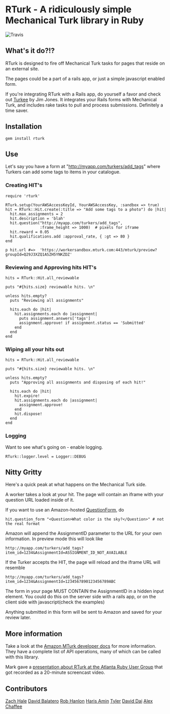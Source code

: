 # RTurk - A ridiculously simple Mechanical Turk library in Ruby
![Travis](https://secure.travis-ci.org/mdp/rturk.png)

## What's it do?!?

RTurk is designed to fire off Mechanical Turk tasks for pages that reside on an external site.

The pages could be a part of a rails app, or just a simple javascript enabled form.

If you're integrating RTurk with a Rails app, do yourself a favor and check out [Turkee](http://github.com/aantix/turkee) by Jim Jones. It integrates your Rails forms with Mechanical Turk, and includes rake tasks to pull and process submissions. Definitely a time saver.

## Installation

    gem install rturk

## Use

Let's say you have a form at "http://myapp.com/turkers/add_tags" where Turkers can add some tags to items in your catalogue.

### Creating HIT's

    require 'rturk'

    RTurk.setup(YourAWSAccessKeyId, YourAWSAccessKey, :sandbox => true)
    hit = RTurk::Hit.create(:title => "Add some tags to a photo") do |hit|
      hit.max_assignments = 2
      hit.description = 'blah'
      hit.question("http://myapp.com/turkers/add_tags",
                   :frame_height => 1000)  # pixels for iframe
      hit.reward = 0.05
      hit.qualifications.add :approval_rate, { :gt => 80 }
    end

    p hit.url #=>  'https://workersandbox.mturk.com:443/mturk/preview?groupId=Q29J3XZQ1ASZH5YNKZDZ'

### Reviewing and Approving hits HIT's

    hits = RTurk::Hit.all_reviewable

    puts "#{hits.size} reviewable hits. \n"

    unless hits.empty?
      puts "Reviewing all assignments"

      hits.each do |hit|
        hit.assignments.each do |assignment|
          puts assignment.answers['tags']
          assignment.approve! if assignment.status == 'Submitted'
        end
      end
    end

### Wiping all your hits out

    hits = RTurk::Hit.all_reviewable

    puts "#{hits.size} reviewable hits. \n"

    unless hits.empty?
      puts "Approving all assignments and disposing of each hit!"

      hits.each do |hit|
        hit.expire!
        hit.assignments.each do |assignment|
          assignment.approve!
        end
        hit.dispose!
      end
    end


### Logging
Want to see what's going on - enable logging.

    RTurk::logger.level = Logger::DEBUG

## Nitty Gritty

Here's a quick peak at what happens on the Mechanical Turk side.

A worker takes a look at your hit. The page will contain an iframe with your question URL loaded inside of it.

If you want to use an Amazon-hosted [QuestionForm](http://docs.amazonwebservices.com/AWSMechTurk/2008-08-02/AWSMturkAPI/ApiReference_QuestionFormDataStructureArticle.html), do

    hit.question_form "<Question>What color is the sky?</Question>" # not the real format

Amazon will append the AssignmentID parameter to the URL for your own information. In preview mode this will look like

    http://myapp.com/turkers/add_tags?item_id=1234&AssignmentId=ASSIGNMENT_ID_NOT_AVAILABLE

If the Turker accepts the HIT, the page will reload and the iframe URL will resemble

    http://myapp.com/turkers/add_tags?item_id=1234&AssignmentId=1234567890123456789ABC

The form in your page MUST CONTAIN the AssignmentID in a hidden input element. You could do this on the server side with a rails app, or on the client side with javascript(check the examples)

Anything submitted in this form will be sent to Amazon and saved for your review later.

## More information

Take a look at the [Amazon MTurk developer docs](http://docs.amazonwebservices.com/AWSMechTurk/latest/AWSMechanicalTurkRequester/) for more information. They have a complete list of API operations, many of which can be called with this library.

Mark gave a [presentation about RTurk at the Atlanta Ruby User Group](http://www.atlruby.org/markpercival/posts/109-Mechanical-Turk-Ruby-Gem) that got recorded as a 20-minute screencast video.

## Contributors

[Zach Hale](http://github.com/zachhale)
[David Balatero](http://github.com/dbalatero)
[Rob Hanlon](http://github.com/ohwillie)
[Haris Amin](http://github.com/hamin)
[Tyler](http://github.com/tkieft)
[David Dai](http://github.com/newtonsapple)
[Alex Chaffee](http://github.com/alexch)

